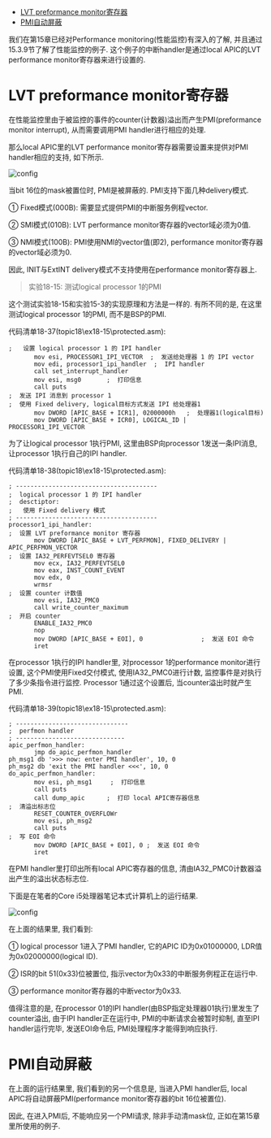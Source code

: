 
<!-- @import "[TOC]" {cmd="toc" depthFrom=1 depthTo=6 orderedList=false} -->

<!-- code_chunk_output -->

- [LVT preformance monitor寄存器](#lvt-preformance-monitor寄存器)
- [PMI自动屏蔽](#pmi自动屏蔽)

<!-- /code_chunk_output -->

我们在第15章已经对Performance monitoring(性能监控)有深入的了解, 并且通过15.3.9节了解了性能监控的例子. 这个例子的中断handler是通过local APIC的LVT performance monitor寄存器来进行设置的. 

# LVT preformance monitor寄存器

在性能监控里由于被监控的事件的counter(计数器)溢出而产生PMI(preformance monitor interrupt), 从而需要调用PMI handler进行相应的处理. 

那么local APIC里的LVT performance monitor寄存器需要设置来提供对PMI handler相应的支持, 如下所示. 

![config](./images/77.png)

当bit 16位的mask被置位时, PMI是被屏蔽的. PMI支持下面几种delivery模式. 

① Fixed模式(000B): 需要显式提供PMI的中断服务例程vector. 

② SMI模式(010B): LVT performance monitor寄存器的vector域必须为0值. 

③ NMI模式(100B): PMI使用NMI的vector值(即2), performance monitor寄存器的vector域必须为0. 

因此, INIT与ExtINT delivery模式不支持使用在performance monitor寄存器上. 

>实验18-15: 测试logical processor 1的PMI

这个测试实验18\-15和实验15\-3的实现原理和方法是一样的. 有所不同的是, 在这里测试logical processor 1的PMI, 而不是BSP的PMI. 

代码清单18-37(topic18\ex18-15\protected.asm): 

```x86asm
;   设置 logical processor 1 的 IPI handler
       mov esi, PROCESSOR1_IPI_VECTOR  ;  发送给处理器 1 的 IPI vector
       mov edi, processor1_ipi_handler  ;  IPI handler
       call set_interrupt_handler
       mov esi, msg0       ;  打印信息
       call puts
;  发送 IPI 消息到 processor 1
;  使用 Fixed delivery, logical目标方式发送 IPI 给处理器1
       mov DWORD [APIC_BASE + ICR1], 02000000h   ;  处理器1(logical目标)
       mov DWORD [APIC_BASE + ICR0], LOGICAL_ID | PROCESSOR1_IPI_VECTOR
```

为了让logical processor 1执行PMI, 这里由BSP向processor 1发送一条IPI消息, 让processor 1执行自己的IPI handler. 

代码清单18-38(topic18\ex18-15\protected.asm): 

```x86asm
; ---------------------------------------
;  logical processor 1 的 IPI handler
;  desctiptor: 
;   使用 Fixed delivery 模式
; ---------------------------------------
processor1_ipi_handler: 
;  设置 LVT preformance monitor 寄存器
       mov DWORD [APIC_BASE + LVT_PERFMON], FIXED_DELIVERY | APIC_PERFMON_VECTOR
;  设置 IA32_PERFEVTSEL0 寄存器
       mov ecx, IA32_PERFEVTSEL0
       mov eax, INST_COUNT_EVENT
       mov edx, 0
       wrmsr
;  设置 counter 计数值
       mov esi, IA32_PMC0
       call write_counter_maximum
;  开启 counter
       ENABLE_IA32_PMC0
       nop
       mov DWORD [APIC_BASE + EOI], 0                ;  发送 EOI 命令
       iret
```

在processor 1执行的IPI handler里, 对processor 1的performance monitor进行设置, 这个PMI使用Fixed交付模式, 使用IA32\_PMC0进行计数, 监控事件是对执行了多少条指令进行监控. Processor 1通过这个设置后, 当counter溢出时就产生PMI. 

代码清单18-39(topic18\ex18-15\protected.asm): 

```x86asm
; -------------------------------
;  perfmon handler
; ------------------------------
apic_perfmon_handler: 
       jmp do_apic_perfmon_handler
ph_msg1 db '>>> now: enter PMI handler', 10, 0
ph_msg2 db 'exit the PMI handler <<<', 10, 0
do_apic_perfmon_handler: 
       mov esi, ph_msg1     ;  打印信息
       call puts
       call dump_apic      ;  打印 local APIC寄存器信息
;  清溢出标志位
       RESET_COUNTER_OVERFLOWr
       mov esi, ph_msg2
       call puts
;  写 EOI 命令
       mov DWORD [APIC_BASE + EOI], 0 ;  发送 EOI 命令
       iret
```

在PMI handler里打印出所有local APIC寄存器的信息, 清由IA32_PMC0计数器溢出产生的溢出状态标志位. 

下面是在笔者的Core i5处理器笔记本式计算机上的运行结果. 

![config](./images/78.png)

在上面的结果里, 我们看到: 

① logical processor 1进入了PMI handler, 它的APIC ID为0x01000000, LDR值为0x02000000(logical ID). 

② ISR的bit 51(0x33)位被置位, 指示vector为0x33的中断服务例程正在运行中. 

③ performance monitor寄存器的中断vector为0x33. 

值得注意的是, 在processor 01的IPI handler(由BSP指定处理器01执行)里发生了counter溢出, 由于IPI handler正在运行中, PMI的中断请求会被暂时抑制, 直至IPI handler运行完毕, 发送EOI命令后, PMI处理程序才能得到响应执行. 

# PMI自动屏蔽

在上面的运行结果里, 我们看到的另一个信息是, 当进入PMI handler后, local APIC将自动屏蔽PMI(performance monitor寄存器的bit 16位被置位). 

因此, 在进入PMI后, 不能响应另一个PMI请求, 除非手动清mask位, 正如在第15章里所使用的例子. 